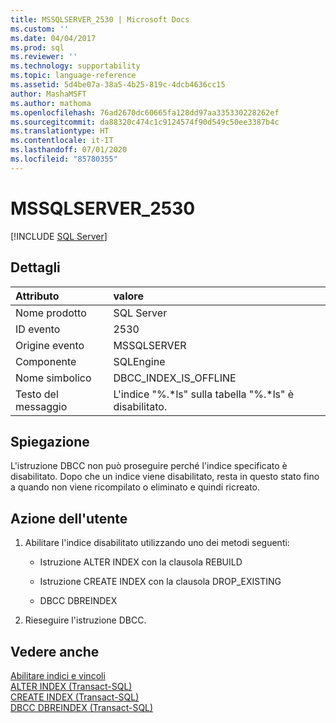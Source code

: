 ```yaml
---
title: MSSQLSERVER_2530 | Microsoft Docs
ms.custom: ''
ms.date: 04/04/2017
ms.prod: sql
ms.reviewer: ''
ms.technology: supportability
ms.topic: language-reference
ms.assetid: 5d4be07a-38a5-4b25-819c-4dcb4636cc15
author: MashaMSFT
ms.author: mathoma
ms.openlocfilehash: 76ad2670dc60665fa128dd97aa335330228262ef
ms.sourcegitcommit: da88320c474c1c9124574f90d549c50ee3387b4c
ms.translationtype: HT
ms.contentlocale: it-IT
ms.lasthandoff: 07/01/2020
ms.locfileid: "85780355"
---
```

# <a name="mssqlserver_2530"></a>MSSQLSERVER_2530
 [!INCLUDE [SQL Server](../../includes/applies-to-version/sqlserver.md)]
  
## <a name="details"></a>Dettagli  
  
| Attributo | valore |  
| :-------- | :---- |  
|Nome prodotto|SQL Server|  
|ID evento|2530|  
|Origine evento|MSSQLSERVER|  
|Componente|SQLEngine|  
|Nome simbolico|DBCC_INDEX_IS_OFFLINE|  
|Testo del messaggio|L'indice "%.*ls" sulla tabella "%.\*ls" è disabilitato.|  
  
## <a name="explanation"></a>Spiegazione  
L'istruzione DBCC non può proseguire perché l'indice specificato è disabilitato. Dopo che un indice viene disabilitato, resta in questo stato fino a quando non viene ricompilato o eliminato e quindi ricreato.  
  
## <a name="user-action"></a>Azione dell'utente  
  
1.  Abilitare l'indice disabilitato utilizzando uno dei metodi seguenti:  
  
    -   Istruzione ALTER INDEX con la clausola REBUILD  
  
    -   Istruzione CREATE INDEX con la clausola DROP_EXISTING  
  
    -   DBCC DBREINDEX  
  
2.  Rieseguire l'istruzione DBCC.  
  
## <a name="see-also"></a>Vedere anche  
[Abilitare indici e vincoli](~/relational-databases/indexes/enable-indexes-and-constraints.md)  
[ALTER INDEX &#40;Transact-SQL&#41;](~/t-sql/statements/alter-index-transact-sql.md)  
[CREATE INDEX &#40;Transact-SQL&#41;](~/t-sql/statements/create-index-transact-sql.md)  
[DBCC DBREINDEX &#40;Transact-SQL&#41;](~/t-sql/database-console-commands/dbcc-dbreindex-transact-sql.md)  
  
